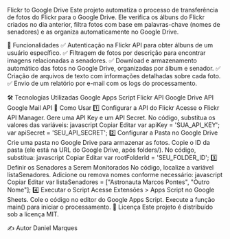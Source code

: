 Flickr to Google Drive
Este projeto automatiza o processo de transferência de fotos do Flickr para o Google Drive. Ele verifica os álbuns do Flickr criados no dia anterior, filtra fotos com base em palavras-chave (nomes de senadores) e as organiza automaticamente no Google Drive.

📌 Funcionalidades
✅ Autenticação na Flickr API para obter álbuns de um usuário específico.
✅ Filtragem de fotos por descrição para encontrar imagens relacionadas a senadores.
✅ Download e armazenamento automático das fotos no Google Drive, organizadas por álbum e senador.
✅ Criação de arquivos de texto com informações detalhadas sobre cada foto.
✅ Envio de um relatório por e-mail com os logs do processamento.

🛠️ Tecnologias Utilizadas
Google Apps Script
Flickr API
Google Drive API
Google Mail API
🚀 Como Usar
1️⃣ Configurar a API do Flickr
Acesse o Flickr API Manager.
Gere uma API Key e um API Secret.
No código, substitua os valores das variáveis:
javascript
Copiar
Editar
var apiKey = 'SUA_API_KEY';
var apiSecret = 'SEU_API_SECRET';
2️⃣ Configurar a Pasta no Google Drive
Crie uma pasta no Google Drive para armazenar as fotos.
Copie o ID da pasta (ele está na URL do Google Drive, após folders/).
No código, substitua:
javascript
Copiar
Editar
var rootFolderId = 'SEU_FOLDER_ID';
3️⃣ Definir os Senadores a Serem Monitorados
No código, localize a variável listaSenadores.
Adicione ou remova nomes conforme necessário:
javascript
Copiar
Editar
var listaSenadores = ["Astronauta Marcos Pontes", "Outro Nome"];
4️⃣ Executar o Script
Acesse Extensões > Apps Script no Google Sheets.
Cole o código no editor do Google Apps Script.
Execute a função main() para iniciar o processamento.
📄 Licença
Este projeto é distribuído sob a licença MIT.

✍️ Autor
Daniel Marques

